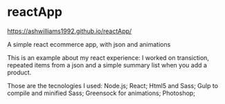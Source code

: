 # reactApp

https://ashwilliams1992.github.io/reactApp/

A simple react ecommerce app, with json and animations

This is an example about my react experience: 
I worked on transiction, repeated items from a json and a simple summary list when you add a product. 

Those are the tecnologies I used:
Node.js;
React;
Html5 and Sass;
Gulp to compile and minified Sass;
Greensock for animations;
Photoshop;

